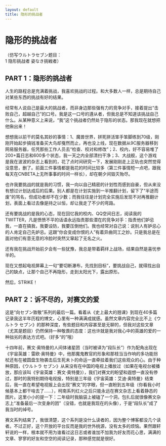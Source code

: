 ```yaml
---
layout: default
title: 隐形的挑战者
---
```

# 隐形的挑战者
（仿写ウルトラセブン题目：<br/>
1 隐形挑战者 姿なき挑戦者）

## PART 1：隐形的挑战者
人生的路程总是充满着挑战，我喜欢挑战的过程。和大多数人一样，总是期待自己对某些东西的挑战有好的结果。

经常有人说自己是最大的挑战者，而非身边那些强有力的竞争对手，接着提出“击败自己，超越自己”的口号。我是这一口号的遵从者，但我总是不知道该挑战自己什么。从某种意义上来说，“我”这个挑战者仍然处于隐形的状态。那我现在就想把他揪出来！

想想我以前干的莫名其妙的事情：1、魔兽世界，拼死拼活笨手笨脚练到70级，刚刚开始起步搞钱准备买大鸟却戛然而止，再也没上线，现在数据从9C服务器移到网易服务器，任凭那些工作人员去“检查、校对和修改”；2、校内，好不容易堆了200+篇日志和600多个状态，我一天之内全部清扫干净；3、大战舰，这个游戏是我在波波的杂志上看到的，花了点时间研究一下，发展刚刚走上正轨也突然觉得没意思，删了。前面三件事情都是我花的时间比较多（第三件事情短一点吧，跟我每天在CNBETA上无所事事的时间一样长），却在朝夕间毁灭殆尽。

也许我要挑战的就是我的习惯，我一向以自己精密的计划性而感到自豪，但从来没有想过计划达成后的后果。别人都是在计划实施到一半推翻计划，留下了“半途而废”的骂名，但成功者却不在少数；而我往往是计划完全实施后发现不对再推翻计划，表面上看过去像是持之以恒，却让我走了不少的弯路。

还有要挑战的是我的心态，现在回忆我的校内、QQ空间日志，阅读我的TWITTER，凡是愤愤不平的话语永远指责那些潜在的竞争对手：指责他们妒忌我，一直在搞我，我要设防，我要压倒他们。我也经常对自己说：说别人有妒忌心的人肯定自己先妒忌。这跟“你会变成你恨的人”有着异曲同工之妙。只是我总是在面对他们有意无意的冷脸时突然又窜起了无名之火。

还有我在挑战开始前夕会有一些犹豫，我总是带着羁绊上战场，结果自然是喜忧参半的。

现在又想起电视屏幕上一句“要切断瀑布，先找到目标”，要挑战自己，就得找出自己的缺点，让那个自己不再隐形，走到太阳光下，露出原形。

然后，STRIKE！

## PART 2：诉不尽的，对赛文的爱
这是“向セブン致敬”系列的最后一篇。看着从《史上最大的翘课》到现在40多篇记录我这半年历程的博文，心里有一种满满成就感。虽然文章内容完全比不上《ウルトラ セブン》的那种深度，有些题目和内容甚至是无聊的，但我对这些文章（尤其是题目）仍然保持一种敬畏的态度：这也许就是我对我心中的英雄的爱的一种拙劣的表达方式吧。（好多“的”哦）

十四年前，赛文·奥特曼的人间体诸星团（当时被译为“段队长”）作为配角出现在《宇宙英雄：雷欧·奥特曼》中，他那魔鬼教官的形象和那枝当当作响的多功能拐杖还有在被圆盘生物袭击后生死未卜的命运一直牵挂着我们这些观众的心。由于种种原因，《ウルトラ セブン》从来没有在中国的电视上播放过（如果在电视台被播放，那应该叫《宇宙英雄：赛文·奥特曼》），我们对赛文的盼望和遐想一直没有停过，那时的我特别期待电视报，特别是三年级《宇宙英雄：艾迪·奥特曼》结束后，我一直在希望电视报上会出现“赛文”的字眼，但一直盼到五年级（你看我小时候基本上都干啥去了……），柯南系列红火之后只能永远在赛文杂志上看着静态的图片。这里小小的提一下：二年级时我脑袋上被磕了一个洞，包扎后就很像赛文杂志上“准备最后一次变身的团”（没错，也就是我现在的头像），于是“段队长”成了我当时的绰号。

赛文系列结束了，我很清楚，这个系列是没什么读者的，因为整个博客都没几个读者。不过正好，这个开放的平台反而是我的世外桃源，没有太多的烦恼。果然跟轩轩说的一样，根本就不用为谁看过这日志或者谁加不加我为好友而花心思，满满的文章、寥寥的好友和空空的阅读记录，那种感觉就是很好。
